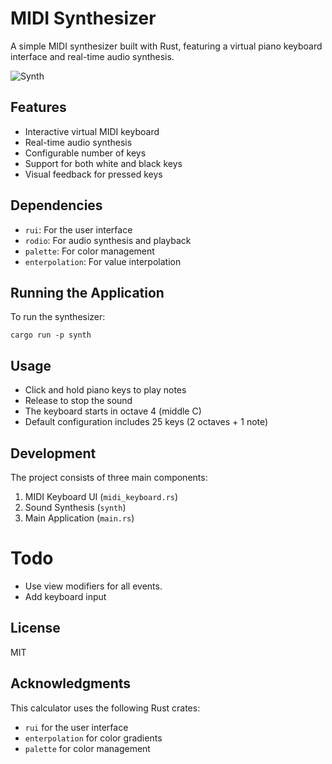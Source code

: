 # MIDI Synthesizer

A simple MIDI synthesizer built with Rust, featuring a virtual piano keyboard interface and real-time audio synthesis.

![Synth](https://github.com/user-attachments/assets/a4506954-a459-4fe9-a0a5-f7de9ff58d44)

## Features

- Interactive virtual MIDI keyboard
- Real-time audio synthesis
- Configurable number of keys
- Support for both white and black keys
- Visual feedback for pressed keys

## Dependencies

- `rui`: For the user interface
- `rodio`: For audio synthesis and playback
- `palette`: For color management
- `enterpolation`: For value interpolation

## Running the Application

To run the synthesizer:

```shell
cargo run -p synth
```

## Usage

- Click and hold piano keys to play notes
- Release to stop the sound
- The keyboard starts in octave 4 (middle C)
- Default configuration includes 25 keys (2 octaves + 1 note)

## Development

The project consists of three main components:

1. MIDI Keyboard UI (`midi_keyboard.rs`)
2. Sound Synthesis (`synth`)
3. Main Application (`main.rs`)

# Todo

- Use view modifiers for all events.
- Add keyboard input

## License

MIT

## Acknowledgments

This calculator uses the following Rust crates:

- `rui` for the user interface
- `enterpolation` for color gradients
- `palette` for color management
